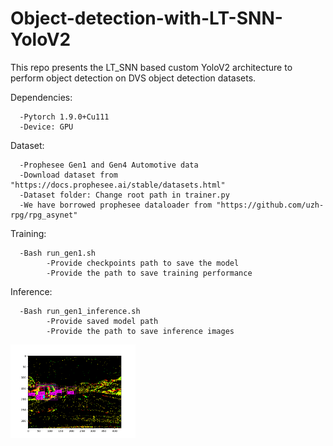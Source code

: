 # Object-detection-with-LT-SNN-YoloV2
This repo presents the LT_SNN based custom YoloV2 architecture to perform object detection on DVS object detection datasets.

Dependencies:

      -Pytorch 1.9.0+Cu111
      -Device: GPU
  
Dataset:

      -Prophesee Gen1 and Gen4 Automotive data
      -Download dataset from "https://docs.prophesee.ai/stable/datasets.html"
      -Dataset folder: Change root path in trainer.py
      -We have borrowed prophesee dataloader from "https://github.com/uzh-rpg/rpg_asynet"
      
Training:
      
      -Bash run_gen1.sh
            -Provide checkpoints path to save the model
            -Provide the path to save training performance 

Inference:

      -Bash run_gen1_inference.sh
            -Provide saved model path
            -Provide the path to save inference images
            
<img
  src="./train/images/Train_histogram_detect_bounding boxes.png"
  alt="Alt text"
  title="Optional title"
  style="display: inline-block; margin: 0 auto; max-width: 200px">
  
            
